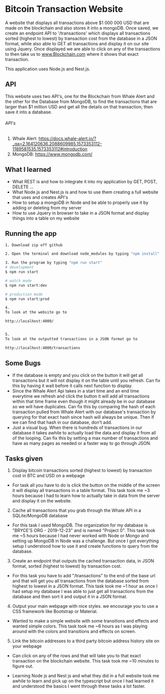 # Bitcoin Transaction Website
 A website that displays all transactions above $1 000 000 USD that are made on the blockchain and also stores it into a mongoDB. Once saved, we create an endpoint API to '/transactions' which displays all transactions sorted (highest to lowest) by transaction cost from the database in a JSON format, while also able to GET all transactions and display it on our site using Jquery. Once displayed we are able to click on any of the transactions to then take us to www.Blockchain.com where it shows that exact transaction. 
 
 This application uses Node.js and Nest.js. 
 
## API
 This website uses two API's, one for the Blockchain from Whale Alert and the other for the Database from MongoDB, to find the transactions that are larger than $1 million USD and get all the details on that transaction, then save it into a database. 
 
###### API's
1. Whale Alert: https://docs.whale-alert.io/?_ga=2.164120636.2088609985.1573353112-1189581535.1573353112#introduction
2. MongoDB: https://www.mongodb.com/

## What I learned
* What REST is and how to integrate it into my application by GET, POST, DELETE ...
* What Node.js and Nest.js is and how to use them creating a full website that uses and creates API's
* How to setup a mongoDB in Node and be able to properly use it by adding or deleting from my server
* How to use Jquery in browser to take in a JSON format and display things into a table on my website

## Running the app

```bash
1. Download zip off github

2. Open the terminal and download node_modules by typing "npm install"

3. Run the program by typing "npm run start"
# development
$ npm run start 

# watch mode
$ npm run start:dev

# production mode
$ npm run start:prod

4.
To look at the website go to 

http://localhost:4000/


5.
To look at the outputted transactions in a JSON format go to

http://localhost:4000/transactions
```

## Some Bugs
* If the database is empty and you click on the button it will get all transactions but it will not display it on the table until you refresh. Can fix this by having it wait before it calls next function to display.
* Since the Whale Alert Api takes in a start time and an end time everytime we refresh and click the button it will add all transactions within that time frame even though it might already be in our database so we will have duplicates. Can fix this by comparing the hash of each transaction pulled from Whale Alert with our database's transaction by querying for that exact hash since hash will always be unique. Then if we can find that hash in our database, don't add.
* Just a visual bug. When there is hundreds of transactions in our database it takes awhile to actually load the data and display it from all of the looping. Can fix this by setting a max number of transactions and have as many pages as needed or a faster way to go through JSON. 

## Tasks given
1. Display bitcoin transactions sorted (highest to lowest) by transaction cost in BTC and USD on a webpage
  * For task all you have to do is click the button on the middle of the screen it will display all transactions in a table format. This task took me ~3 hours because I had to learn how to actually take in data from the server and display it on the website.
2. Cache all transactions that you grab through the Whale API in a SQLite/MongoDB database
  * For this task I used MongoDB. The organization for my database is "BRYCE'S ORG - 2019-12-23" and is named "Project 0". This task took me ~5 hours because I had never worked with Node or Mongo and setting up MongoDB in Node was a challenge. But once I got everything setup I understood how to use it and create functions to query from the database. 
3. Create an endpoint that outputs the cached transaction data, in JSON format, sorted (highest to lowest) by transaction cost. 
  * For this task you have to add "/transactions" to the end of the base url and that will get you all transactions from the database sorted from highest to lowest in a JSON format. This task took me ~1 hour as once I had setup my database I was able to just get all transactions from the database and then sort it and output it in a JSON format. 
4. Output your main webpage with nice styles. we encourage you to use a CSS framework like Bootstrap or Material. 
  * Wanted to make a simple website with some transitions and effects and wanted simple colors. This task took me ~6 hours as I was playing around with the colors and transitions and effects on screen. 
5. Link the bitcoin addresses to a third party bitcoin address history site on your webpage
  * Can click on any of the rows and that will take you to that exact transaction on the blockchain website. This task took me ~10 minutes to figure out. 

* Learning Node js and Nest js and what they did in a full website took me awhile to learn and pick up on the typescript but once I had learned it and understood the basics I went through these tasks a lot faster. 

